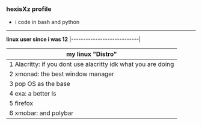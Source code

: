 ### hexisXz profile

- i code in bash and python 
----------------------------

**linux user since i was 12**
|----------------------------|                                                 
       
       

|my linux "Distro"|
|-----------------|   
|1 Alacritty: if you dont use alacritty idk what you are doing|
|2 xmonad: the best window manager|
|3 pop OS as the base|
|4 exa: a better ls|
|5 firefox|
|6 xmobar: and polybar|
    

